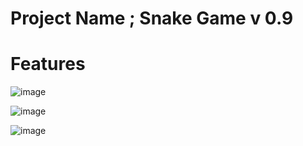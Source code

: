 # Project Name ; Snake Game v 0.9
# Features 

![image](https://user-images.githubusercontent.com/63856744/101162465-9505ab80-365c-11eb-839c-023e420c5766.png)


![image](https://user-images.githubusercontent.com/63856744/101162110-16a90980-365c-11eb-8450-8f9a316fb239.png)

![image](https://user-images.githubusercontent.com/63856744/101162333-6982c100-365c-11eb-8b48-fb75146b0877.png)


 
